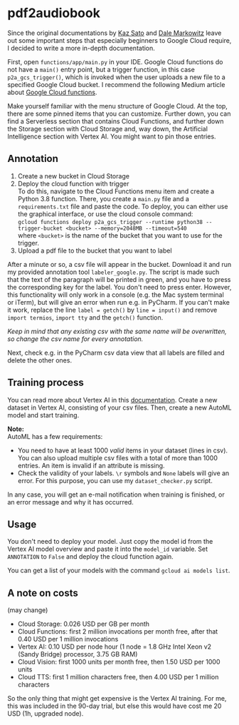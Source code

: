 # pdf2audiobook
Since the original documentations by [Kaz Sato](https://github.com/kazunori279/pdf2audiobook) and [Dale Markowitz](https://daleonai.com/pdf-to-audiobook) leave out some important steps that especially beginners to Google Cloud require, I decided to write a more in-depth documentation.

First, open `functions/app/main.py` in your IDE.
Google Cloud functions do not have a `main()` entry point, but a trigger function, in this case `p2a_gcs_trigger()`, which is invoked when the user uploads a new file to a specified Google Cloud bucket.
I recommend the following Medium article about [Google Cloud functions](https://medium.com/google-cloud/setup-and-invoke-cloud-functions-using-python-e801a8633096).

Make yourself familiar with the menu structure of Google Cloud.
At the top, there are some pinned items that you can customize.
Further down, you can find a Serverless section that contains Cloud Functions, and further down the Storage section with Cloud Storage and, way down, the Artificial Intelligence section with Vertex AI.
You might want to pin those entries.

## Annotation
1. Create a new bucket in Cloud Storage
2. Deploy the cloud function with trigger  
To do this, navigate to the Cloud Functions menu item and create a Python 3.8 function.
There, you create a `main.py` file and a `requirements.txt` file and paste the code.
To deploy, you can either use the graphical interface, or use the cloud console command:  
`gcloud functions deploy p2a_gcs_trigger --runtime python38 --trigger-bucket <bucket> --memory=2048MB --timeout=540`  
where `<bucket>` is the name of the bucket that you want to use for the trigger.
3. Upload a pdf file to the bucket that you want to label

After a minute or so, a csv file will appear in the bucket.
Download it and run my provided annotation tool `labeler_google.py`.
The script is made such that the text of the paragraph will be printed in green, and you have to press the corresponding key for the label.
You don't need to press enter. However, this functionality will only work in a console (e.g. the Mac system terminal or iTerm), but will give an error when run e.g. in PyCharm.
If you can't make it work, replace the line `label = getch()` by `line = input()` and remove `import termios`, `import tty` and the `getch()` function.

_Keep in mind that any existing csv with the same name will be overwritten, so change the csv name for every annotation._

Next, check e.g. in the PyCharm csv data view that all labels are filled and delete the other ones.

## Training process
You can read more about Vertex AI in this [documentation](https://codelabs.developers.google.com/vertex-p2p-predictions).
Create a new dataset in Vertex AI, consisting of your csv files.
Then, create a new AutoML model and start training.

**Note:**  
AutoML has a few requirements:
- You need to have at least 1000 _valid_ items in your dataset (lines in csv). You can also upload multiple csv files with a total of more than 1000 entries.
An item is invalid if an attribute is missing.
- Check the validity of your labels. `\r` symbols and `None` labels will give an error. For this purpose, you can use my `dataset_checker.py` script.

In any case, you will get an e-mail notification when training is finished, or an error message and why it has occurred.

## Usage
You don't need to deploy your model. Just copy the model id from the Vertex AI model overview and paste it into the `model_id` variable.
Set `ANNOTATION` to `False` and deploy the cloud function again.

You can get a list of your models with the command `gcloud ai models list`.

## A note on costs
(may change)
- Cloud Storage: 0.026 USD per GB per month
- Cloud Functions: first 2 million invocations per month free, after that 0.40 USD per 1 million invocations
- Vertex AI: 0.10 USD per node hour (1 node = 1.8 GHz Intel Xeon v2 (Sandy Bridge) processor, 3.75 GB RAM)
- Cloud Vision: first 1000 units per month free, then 1.50 USD per 1000 units
- Cloud TTS: first 1 million characters free, then 4.00 USD per 1 million characters

So the only thing that might get expensive is the Vertex AI training.
For me, this was included in the 90-day trial, but else this would have cost me 20 USD (1h, upgraded node).
